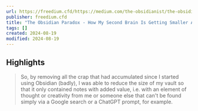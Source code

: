 ```yaml
---
url: https://freedium.cfd/https://medium.com/the-obsidianist/the-obsidian-paradox-how-my-second-brain-is-getting-smaller-and-smaller-over-time-6c939f1d766d
publisher: freedium.cfd
title: "The Obsidian Paradox - How My Second Brain Is Getting Smaller And Smaller Over Time"
tags: []
created: 2024-08-19
modified: 2024-08-19
---
```


## Highlights

> So, by removing all the crap that had accumulated since I started using Obsidian (badly), I was able to reduce the size of my vault so that it only contained notes with added value, i.e. with an element of thought or creativity from me or someone else that can't be found simply via a Google search or a ChatGPT prompt, for example.

